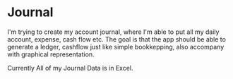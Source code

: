 # Journal

I'm trying to create my account journal, where I'm able to put all my daily account, expense, cash flow etc.
The goal is that the app should be able to generate a ledger, cashflow just like simple bookkepping, also accompany with graphical 
representation.

Currently All of my Journal Data is in Excel.
